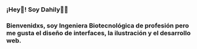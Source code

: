 ### ¡Hey👋! Soy Dahily👩‍💻
### Bienvenidxs, soy Ingeniera Biotecnológica de profesión pero me gusta el diseño de interfaces, la ilustración y el desarrollo web.



<!--
**dahilykm/dahilykm** is a ✨ _special_ ✨ repository because its `README.md` (this file) appears on your GitHub profile.


💖¿En qué estoy trabajando actualmente?
Certificarme como Product owner y metodologias agiles
Practicar mis conocimientos en ingles

- 🌱 I’m currently learning ...
- 👯 I’m looking to collaborate on ...
- 🤔 I’m looking for help with ...
- 💬 Ask me about ...
- 📫 How to reach me: ...
- 😄 Pronouns: ...
- ⚡ Fun fact: ...
-->
